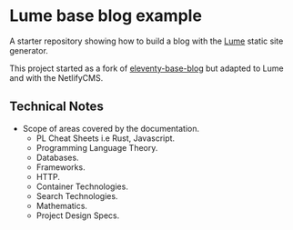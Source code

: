 # Lume base blog example

A starter repository showing how to build a blog with the
[Lume](https://github.com/lumeland/lume) static site generator.

This project started as a fork of
[eleventy-base-blog](https://github.com/11ty/eleventy-base-blog) but adapted to
Lume and with the NetlifyCMS.

## Technical Notes

- Scope of areas covered by the documentation.
   - PL Cheat Sheets i.e Rust, Javascript.
   - Programming Language Theory.
   - Databases.
   - Frameworks.
   - HTTP.
   - Container Technologies.
   - Search Technologies.
   - Mathematics.
   - Project Design Specs.
